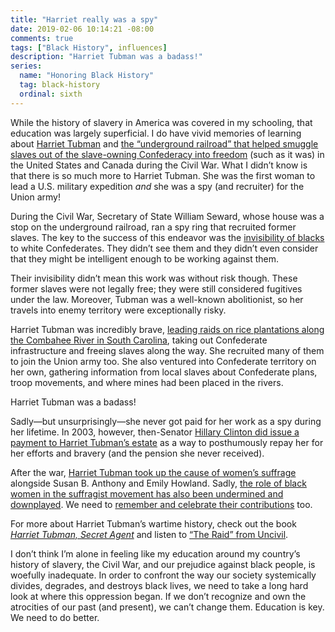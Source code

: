 ```yaml
---
title: "Harriet really was a spy"
date: 2019-02-06 10:14:21 -08:00
comments: true
tags: ["Black History", influences]
description: "Harriet Tubman was a badass!"
series:
  name: "Honoring Black History"
  tag: black-history
  ordinal: sixth
---
```


While the history of slavery in America was covered in my schooling, that education was largely superficial. I do have vivid memories of learning about [Harriet Tubman](https://wikipedia.org/wiki/Harriet_Tubman) and [the “underground railroad” that helped smuggle slaves out of the slave-owning Confederacy into freedom](https://wikipedia.org/wiki/Underground_Railroad) (such as it was) in the United States and Canada during the Civil War. What I didn’t know is that there is so much more to Harriet Tubman. She was the first woman to lead a U.S. military expedition *and* she was a spy (and recruiter) for the Union army!

<!-- more -->

During the Civil War, Secretary of State William Seward, whose house was a stop on the underground railroad, ran a spy ring that recruited former slaves. The key to the success of this endeavor was the [invisibility of blacks](https://www.aaron-gustafson.com/notebook/why-oscars-middle-name-is-ellison/) to white Confederates. They didn’t see them and they didn’t even consider that they might be intelligent enough to be working against them.

Their invisibility didn’t mean this work was without risk though. These former slaves were not legally free; they were still considered fugitives under the law. Moreover, Tubman was a well-known abolitionist, so her travels into enemy territory were exceptionally risky.

Harriet Tubman was incredibly brave, [leading raids on rice plantations along the Combahee River in South Carolina](http://harriettubman.com/tubman2.html), taking out Confederate infrastructure and freeing slaves along the way. She recruited many of them to join the Union army too. She also ventured into Confederate territory on her own, gathering information from local slaves about Confederate plans, troop movements, and where mines had been placed in the rivers.

Harriet Tubman was a badass!

Sadly—but unsurprisingly—she never got paid for her work as a spy during her lifetime. In 2003, however, then-Senator [Hillary Clinton did issue a payment to Harriet Tubman’s estate](http://harriettubman.com/senclintion.html) as a way to posthumously repay her for her efforts and bravery (and the pension she never received).

After the war, [Harriet Tubman took up the cause of women’s suffrage](http://www.harriet-tubman.org/women-rights-suffrage/) alongside Susan B. Anthony and Emily Howland. Sadly, [the role of black women in the suffragist movement has also been undermined and downplayed](https://www.nytimes.com/2019/02/02/opinion/sunday/women-voting-19th-amendment-white-supremacy.html). We need to [remember and celebrate their contributions](https://wikipedia.org/wiki/African-American_women%27s_suffrage_movement) too.

For more about Harriet Tubman’s wartime history, check out the book [<cite>Harriet Tubman, Secret Agent</cite>](https://www.goodreads.com/book/show/118134.Harriet_Tubman_Secret_Agent) and listen to [“The Raid” from Uncivil](https://www.gimletmedia.com/uncivil/the-raid).

<aside><p>I don’t think I’m alone in feeling like my education around my country’s history of slavery, the Civil War, and our prejudice against black people, is woefully inadequate. In order to confront the way our society systemically divides, degrades, and destroys black lives, we need to take a long hard look at where this oppression began. If we don’t recognize and own the atrocities of our past (and present), we can’t change them. Education is key. We need to do better.</p></aside>